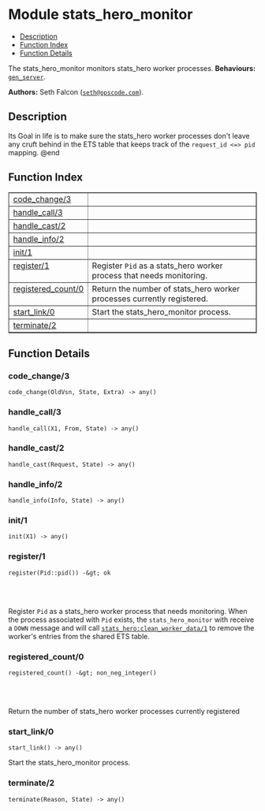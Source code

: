 

# Module stats_hero_monitor #
* [Description](#description)
* [Function Index](#index)
* [Function Details](#functions)


The stats_hero_monitor monitors stats_hero worker processes.
__Behaviours:__ [`gen_server`](gen_server.md).

__Authors:__ Seth Falcon ([`seth@opscode.com`](mailto:seth@opscode.com)).
<a name="description"></a>

## Description ##


Its Goal in life is to make sure the stats_hero worker processes don't leave any cruft
behind in the ETS table that keeps track of the `request_id <=> pid` mapping.  @end<a name="index"></a>

## Function Index ##


<table width="100%" border="1" cellspacing="0" cellpadding="2" summary="function index"><tr><td valign="top"><a href="#code_change-3">code_change/3</a></td><td></td></tr><tr><td valign="top"><a href="#handle_call-3">handle_call/3</a></td><td></td></tr><tr><td valign="top"><a href="#handle_cast-2">handle_cast/2</a></td><td></td></tr><tr><td valign="top"><a href="#handle_info-2">handle_info/2</a></td><td></td></tr><tr><td valign="top"><a href="#init-1">init/1</a></td><td></td></tr><tr><td valign="top"><a href="#register-1">register/1</a></td><td>Register <code>Pid</code> as a stats_hero worker process that needs monitoring.</td></tr><tr><td valign="top"><a href="#registered_count-0">registered_count/0</a></td><td>Return the number of stats_hero worker processes currently registered.</td></tr><tr><td valign="top"><a href="#start_link-0">start_link/0</a></td><td>Start the stats_hero_monitor process.</td></tr><tr><td valign="top"><a href="#terminate-2">terminate/2</a></td><td></td></tr></table>


<a name="functions"></a>

## Function Details ##

<a name="code_change-3"></a>

### code_change/3 ###

`code_change(OldVsn, State, Extra) -> any()`


<a name="handle_call-3"></a>

### handle_call/3 ###

`handle_call(X1, From, State) -> any()`


<a name="handle_cast-2"></a>

### handle_cast/2 ###

`handle_cast(Request, State) -> any()`


<a name="handle_info-2"></a>

### handle_info/2 ###

`handle_info(Info, State) -> any()`


<a name="init-1"></a>

### init/1 ###

`init(X1) -> any()`


<a name="register-1"></a>

### register/1 ###


```
register(Pid::pid()) -&gt; ok
```

<br></br>


Register `Pid` as a stats_hero worker process that needs monitoring.  When the
process associated with `Pid` exists, the `stats_hero_monitor` with receive a `DOWN`
message and will call [`stats_hero:clean_worker_data/1`](stats_hero.md#clean_worker_data-1) to remove the worker's
entries from the shared ETS table.

<a name="registered_count-0"></a>

### registered_count/0 ###


```
registered_count() -&gt; non_neg_integer()
```

<br></br>


Return the number of stats_hero worker processes currently registered

<a name="start_link-0"></a>

### start_link/0 ###

`start_link() -> any()`

Start the stats_hero_monitor process.

<a name="terminate-2"></a>

### terminate/2 ###

`terminate(Reason, State) -> any()`


